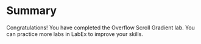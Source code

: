 # Summary

Congratulations! You have completed the Overflow Scroll Gradient lab. You can practice more labs in LabEx to improve your skills.
